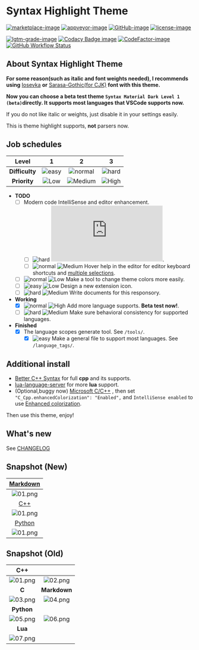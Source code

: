 # Syntax Highlight Theme

[![marketplace-image]][marketplace-url] [![appveyor-image]][appveyor-url] [![GitHub-image]][github-url] [![license-image]][license-url]

[![lgtm-grade-image]][lgtm-grade-url] [![Codacy Badge image]][codacy badge url] [![CodeFactor-image]][codefactor-url] [![GitHub Workflow Status]][github workflow url]

[marketplace-image]: https://img.shields.io/vscode-marketplace/v/peaceshi.syntax-highlight.svg?style=flat&logo=visual-studio-code&label=marketplace&color=007ACC
[marketplace-url]: https://marketplace.visualstudio.com/items?itemName=peaceshi.syntax-highlight
[appveyor-image]: https://img.shields.io/appveyor/ci/peaceshi/syntax-highlight-theme.svg?style=flat&logo=appveyor&logoColor=FFFFFF&label=master
[appveyor-url]: https://ci.appveyor.com/project/peaceshi/syntax-highlight-theme/
[github-image]: https://img.shields.io/badge/GitHub-issues-red.svg?logo=Github
[github-url]: https://github.com/peaceshi/Syntax-highlight-Theme/issues
[license-image]: https://img.shields.io/github/license/peaceshi/Syntax-highlight-Theme.svg
[license-url]: https://github.com/peaceshi/Syntax-highlight-Theme/blob/master/LICENSE
[lgtm-grade-image]: https://img.shields.io/lgtm/grade/javascript/g/peaceshi/Syntax-Highlight-Theme.svg?logo=lgtm&logoWidth=20&label=LGTM%20Code%20Grade
[lgtm-grade-url]: https://lgtm.com/projects/g/peaceshi/Syntax-Highlight-Theme/context:javascript
[codacy badge image]: https://img.shields.io/codacy/grade/62132740f27e405eb54e0ca6e2bf58f0?label=CodacyGrade&logo=Codacy
[codacy badge url]: https://www.codacy.com/manual/peaceshi/Syntax-Highlight-Theme?utm_source=github.com&utm_medium=referral&utm_content=peaceshi/Syntax-Highlight-Theme&utm_campaign=Badge_Grad
[codefactor-image]: https://img.shields.io/codefactor/grade/github/peaceshi/syntax-highlight-theme/master?label=CodeFactor&logo=CodeFactor
[codefactor-url]: https://www.codefactor.io/repository/github/peaceshi/syntax-highlight-theme/overview/master
[github workflow status]: https://img.shields.io/github/workflow/status/peaceshi/Syntax-Highlight-Theme/build?label=Act
[github workflow url]: https://github.com/peaceshi/Syntax-Highlight-Theme/actions
[hard]: https://img.shields.io/badge/-Hard-red.svg
[normal]: https://img.shields.io/badge/-Normal-blue.svg
[easy]: https://img.shields.io/badge/-Easy-green.svg
[high]: https://img.shields.io/badge/-High--Priority-important.svg
[medium]: https://img.shields.io/badge/-Medium--Priority-brightgreen.svg
[low]: https://img.shields.io/badge/-Low--Priority-inactive.svg

## About Syntax Highlight Theme

**For some reason(such as italic and font weights needed), I recommends using** [Iosevka](https://github.com/be5invis/Iosevka) **or** [Sarasa-Gothic(for CJK)](https://github.com/be5invis/Sarasa-Gothic) **font with this theme.**

**Now you can choose a beta test theme `Syntax Material Dark Level 1 (beta)`directly. It supports most languages that VSCode supports now.**

If you do not like italic or weights, just disable it in your settings easily.

This is theme highlight supports, **not** parsers now.

## Job schedules

|     Level      |    1    |     2     |    3    |
| :------------: | :-----: | :-------: | :-----: |
| **Difficulty** | ![easy] | ![normal] | ![hard] |
|  **Priority**  | ![Low]  | ![Medium] | ![High] |

[reshaper inlay hints]: https://www.jetbrains.com/help/resharper/Inline_Parameter_Name_Hints.html
[multiple selections]: https://code.visualstudio.com/docs/editor/codebasics#_multiple-selections-multicursor

- **TODO**
  - [ ] Modern code IntelliSense and editor enhancement.
    - [ ] ![hard] ![High][reshaper inlay hints].
    - [ ] ![normal] ![Medium] Hover help in the editor for editor keyboard shortcuts and [multiple selections].
  - [ ] ![normal] ![Low] Make a tool to change theme colors more easily.
  - [ ] ![easy] ![Low] Design a new extension icon.
  - [ ] ![hard] ![Medium] Write documents for this responsory.
- **Working**
  - [x] ![normal] ![High] Add more language supports. **Beta test now!**.
  - [ ] ![hard] ![Medium] Make sure behavioral consistency for supported languages.
- **Finished**
  - [x] The language scopes generate tool. See `/tools/`.
    - [x] ![easy] Make a general file to support most languages. See `/language_tags/`.

## Additional install

[better c++ syntax]: https://marketplace.visualstudio.com/items?itemName=jeff-hykin.better-cpp-syntax
[lua-language-server]: https://marketplace.visualstudio.com/items?itemName=sumneko.lua
[microsoft c/c++]: https://marketplace.visualstudio.com/items?itemName=ms-vscode.cpptools
[enhanced colorization]: https://code.visualstudio.com/docs/cpp/colorization-cpp

- [Better C++ Syntax] for full **cpp** and its supports.
- [lua-language-server] for more **lua** support.
- (Optional,buggy now) [Microsoft C/C++] , then set `"C_Cpp.enhancedColorization": "Enabled",` and `IntelliSense enabled` to use [Enhanced colorization].

Then use this theme, enjoy!

## What's new

See [CHANGELOG](https://github.com/peaceshi/Syntax-highlight-Theme/blob/master/CHANGELOG.md)

## Snapshot (New)

[markdown]: https://github.com/peaceshi/Syntax-highlight-Theme/blob/master/Documents/markdown.md
[c++]: https://github.com/peaceshi/Syntax-highlight-Theme/blob/master/Documents/cpp.cpp
[python]: https://github.com/peaceshi/Syntax-highlight-Theme/blob/master/Documents/python.py

|            [Markdown]            |
| :------------------------------: |
| ![01.png](./snapshot/md_01.png)  |
|              [C++]               |
| ![01.png](./snapshot/cpp_01.png) |
|             [Python]             |
| ![01.png](./snapshot/py_01.png)  |

## Snapshot (Old)

|           **C++**            |                              |
| :--------------------------: | :--------------------------: |
| ![01.png](./snapshot/01.png) | ![02.png](./snapshot/02.png) |
|            **C**             |         **Markdown**         |
| ![03.png](./snapshot/03.png) | ![04.png](./snapshot/04.png) |
|          **Python**          |                              |
| ![05.png](./snapshot/05.png) | ![06.png](./snapshot/06.png) |
|           **Lua**            |
| ![07.png](./snapshot/07.png) |
